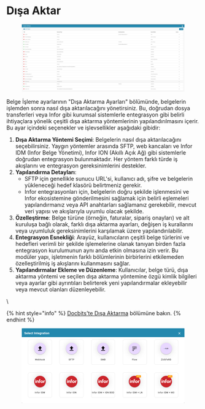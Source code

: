 # Dışa Aktar

<figure><img src="../../../.gitbook/assets/Bildschirmfoto 2024-05-08 um 11.51.28.png" alt=""><figcaption></figcaption></figure>

Belge İşleme ayarlarının "Dışa Aktarma Ayarları" bölümünde, belgelerin işlemden sonra nasıl dışa aktarılacağını yönetirsiniz. Bu, doğrudan dosya transferleri veya Infor gibi kurumsal sistemlerle entegrasyon gibi belirli ihtiyaçlara yönelik çeşitli dışa aktarma yöntemlerinin yapılandırılmasını içerir. Bu ayar içindeki seçenekler ve işlevsellikler aşağıdaki gibidir:

1. **Dışa Aktarma Yöntemi Seçimi**: Belgelerin nasıl dışa aktarılacağını seçebilirsiniz. Yaygın yöntemler arasında SFTP, web kancaları ve Infor IDM (Infor Belge Yönetimi), Infor ION (Akıllı Açık Ağ) gibi sistemlerle doğrudan entegrasyon bulunmaktadır. Her yöntem farklı türde iş akışlarını ve entegrasyon gereksinimlerini destekler.
2. **Yapılandırma Detayları**:
   * SFTP için genellikle sunucu URL'si, kullanıcı adı, şifre ve belgelerin yükleneceği hedef klasörü belirtmeniz gerekir.
   * Infor entegrasyonları için, belgelerin doğru şekilde işlenmesini ve Infor ekosistemine gönderilmesini sağlamak için belirli eşlemeleri yapılandırmanız veya API anahtarları sağlamanız gerekebilir, mevcut veri yapısı ve akışlarıyla uyumlu olacak şekilde.
3. **Özelleştirme**: Belge türüne (örneğin, faturalar, sipariş onayları) ve alt kuruluşa bağlı olarak, farklı dışa aktarma ayarları, değişen iş kurallarını veya uyumluluk gereksinimlerini karşılamak üzere yapılandırılabilir.
4. **Entegrasyon Esnekliği**: Arayüz, kullanıcıların çeşitli belge türlerini ve hedefleri verimli bir şekilde işlemelerine olanak tanıyan birden fazla entegrasyon kurulumunun aynı anda etkin olmasına izin verir. Bu modüler yapı, işletmenin farklı bölümlerinin birbirlerini etkilemeden özelleştirilmiş iş akışlarını kullanmasını sağlar.
5. **Yapılandırmalar Ekleme ve Düzenleme**: Kullanıcılar, belge türü, dışa aktarma yöntemi ve seçilen dışa aktarma yöntemine özgü kimlik bilgileri veya ayarlar gibi ayrıntıları belirterek yeni yapılandırmalar ekleyebilir veya mevcut olanları düzenleyebilir.

\

{% hint style="info" %}
[Docbits'te Dışa Aktarma](../../setup/exporting-in-docbits/) bölümüne bakın.
{% endhint %}

<figure><img src="../../../.gitbook/assets/Bildschirmfoto 2024-05-08 um 11.52.00.png" alt=""><figcaption></figcaption></figure>
